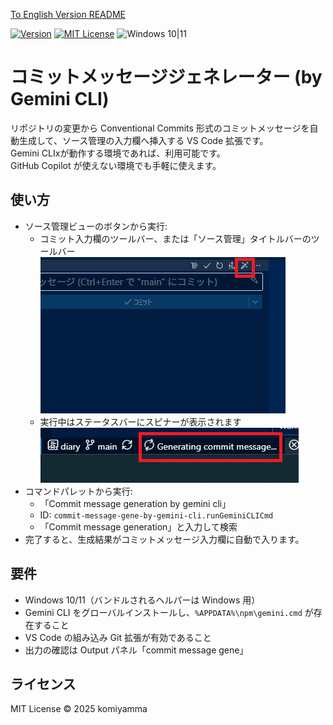 [To English Version README](README.md)

[![Version](https://img.shields.io/badge/version-v0.2.3-4094ff.svg)](https://marketplace.visualstudio.com/items?itemName=komiyamma.commit-message-gene-by-gemini-cli)
[![MIT License](https://img.shields.io/badge/license-MIT-blue.svg?style=flat)](LICENSE)
![Windows 10|11](https://img.shields.io/badge/Windows-_10_|_11-6479ff.svg?logo=windows&logoColor=white)


# コミットメッセージジェネレーター (by Gemini CLI)

リポジトリの変更から Conventional Commits 形式のコミットメッセージを自動生成して、ソース管理の入力欄へ挿入する VS Code 拡張です。  
Gemini CLIxが動作する環境であれば、利用可能です。  
GitHub Copilot が使えない環境でも手軽に使えます。


## 使い方

- ソース管理ビューのボタンから実行:
  - コミット入力欄のツールバー、または「ソース管理」タイトルバーのツールバー  
   [![Commit Input Box Button](images/button.png)](images/button.png)
  - 実行中はステータスバーにスピナーが表示されます  
    [![Commit StatusBar](images/statusbar.png)](images/statusbar.png)
- コマンドパレットから実行:
  - 「Commit message generation by gemini cli」
  - ID: `commit-message-gene-by-gemini-cli.runGeminiCLICmd`
  - 「Commit message generation」と入力して検索
- 完了すると、生成結果がコミットメッセージ入力欄に自動で入ります。

## 要件

- Windows 10/11（バンドルされるヘルパーは Windows 用）
- Gemini CLI をグローバルインストールし、`%APPDATA%\npm\gemini.cmd` が存在すること
- VS Code の組み込み Git 拡張が有効であること
- 出力の確認は Output パネル「commit message gene」

## ライセンス

MIT License © 2025 komiyamma
